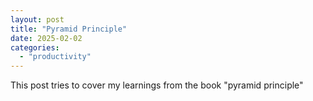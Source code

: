 ```yaml
---
layout: post
title: "Pyramid Principle"
date: 2025-02-02
categories:
  - "productivity" 
---
```


This post tries to cover my learnings from the book "pyramid principle"

<!-- more -->

